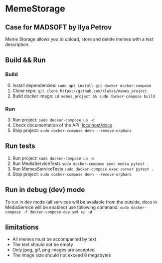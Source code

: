 # MemeStorage 
## Case for MADSOFT by Ilya Petrov

Meme Storage allows you to upload, store and delete memes with a text description.

## Build && Run

### Build
0. Install dependencies: ```sudo apt install git docker docker-compose```
1. Clone repo: ```git clone https://github.com/klekks/memes_project```
2. Build docker image: ```cd memes_project && sudo docker-compose build```

### Run
3. Run project: ```sudo docker-compose up -d```
4. Check documentation of the API: [localhost/docs](http://localhost/docs)
5. Stop project: ```sudo docker-compose down --remove-orphans```

## Run tests
1. Run project: ```sudo docker-compose up -d```
2. Run MediaServiceTests ```sudo docker-compose exec media pytest .```
3. Run MemesServiceTests ```sudo docker-compose exec server pytest .```
4. Stop project: ```sudo docker-compose down --remove-orphans```


## Run in debug (dev) mode
To run in dev mode (all services will be available from the outside, docs in MediaService will be enabled) use following command:
```sudo docker-compose -f docker-compose-dev.yml up -d```

## limitations 
- All memes must be accompanied by text
- The text should not be empty
- Only jpeg, gif, png images are accepted
- The image size should not exceed 8 megabytes
